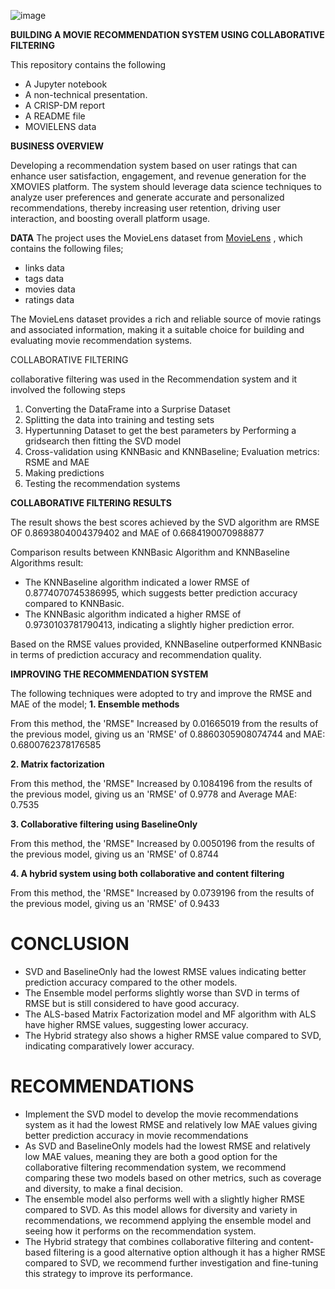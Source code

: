 ![image](https://github.com/b-irungu/PHASE-4/assets/122228492/3287a47b-3eb6-4730-a7d5-62e7e04491f9)


**BUILDING A MOVIE RECOMMENDATION SYSTEM USING COLLABORATIVE FILTERING**

This repository contains the following

* A Jupyter notebook
* A non-technical presentation.
* A CRISP-DM report
* A README file
* MOVIELENS data

**BUSINESS OVERVIEW**

Developing a recommendation system based on user ratings that can enhance user satisfaction, engagement, and revenue generation for the XMOVIES platform. The system should leverage data science techniques to analyze user preferences and generate accurate and personalized recommendations, thereby increasing user retention, driving user interaction, and boosting overall platform usage.

**DATA**
The project uses the MovieLens dataset from [MovieLens](http://movielens.org) , which contains the following files;

* links data
* tags data
* movies data
* ratings data

The MovieLens dataset provides a rich and reliable source of movie ratings and associated information, making it a suitable choice for building and evaluating movie recommendation systems.

COLLABORATIVE FILTERING

collaborative filtering was used in the Recommendation system and it involved the following steps
1. Converting the DataFrame into a Surprise Dataset
2. Splitting the data into training and testing sets
3. Hypertunning Dataset to get the best parameters by Performing a gridsearch then fitting the SVD model
4. Cross-validation using  KNNBasic and KNNBaseline; Evaluation metrics: RSME and MAE
5. Making predictions
6. Testing the recommendation systems

**COLLABORATIVE FILTERING RESULTS**

The result shows the best scores achieved by the SVD algorithm are RMSE OF 0.8693804004379402 and MAE of 0.6684190070988877

Comparison results between KNNBasic Algorithm and KNNBaseline Algorithms result: 

* The KNNBaseline algorithm indicated a lower RMSE of 0.8774070745386995, which suggests better prediction accuracy compared to KNNBasic.
* The KNNBasic algorithm indicated a higher RMSE of 0.9730103781790413, indicating a slightly higher prediction error.

Based on the RMSE values provided, KNNBaseline outperformed KNNBasic in terms of prediction accuracy and recommendation quality.

**IMPROVING THE RECOMMENDATION SYSTEM**

The following techniques were adopted to try and improve the RMSE and MAE of the model;
**1. Ensemble methods**

From this method, the 'RMSE" Increased by 0.01665019 from the results of the previous model, giving us an 'RMSE' of 0.8860305908074744 and MAE: 0.6800762378176585

**2. Matrix factorization**

From this method, the 'RMSE" Increased by 0.1084196 from the results of the previous model, giving us an 'RMSE' of 0.9778 and Average MAE: 0.7535

**3. Collaborative filtering using BaselineOnly**

From this method, the 'RMSE" Increased by 0.0050196  from the results of the previous model, giving us an 'RMSE' of 0.8744

**4. A hybrid system using both collaborative and content filtering**

From this method, the 'RMSE" Increased by 0.0739196 from the results of the previous model, giving us an 'RMSE' of 0.9433

# CONCLUSION 

* SVD and BaselineOnly had the lowest RMSE values indicating better prediction accuracy compared to the other models. 
* The Ensemble model performs slightly worse than SVD in terms of RMSE but is still considered to have good accuracy. 
* The ALS-based Matrix Factorization model and MF algorithm with ALS have higher RMSE values, suggesting lower accuracy. 
* The Hybrid strategy also shows a higher RMSE value compared to SVD, indicating comparatively lower accuracy.

# RECOMMENDATIONS

* Implement the SVD model to develop the movie recommendations system  as it had the lowest RMSE and relatively low MAE values giving better prediction accuracy in movie recommendations
* As SVD and BaselineOnly models had the lowest RMSE and relatively low MAE values, meaning they are both a good option for the collaborative filtering recommendation system, we recommend comparing these two models based on other metrics, such as coverage and diversity, to make a final decision.
* The ensemble model also performs well with a slightly higher RMSE compared to SVD. As this model allows for diversity and variety in recommendations, we recommend applying the ensemble model and seeing how it performs on the recommendation system.
* The Hybrid strategy that combines collaborative filtering and content-based filtering is a good alternative option although it has a higher RMSE compared to SVD, we recommend further investigation and fine-tuning this strategy to improve its performance.



